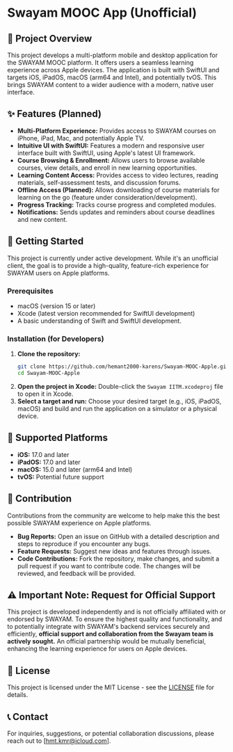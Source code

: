 # Swayam MOOC App (Unofficial)

## 🌟 Project Overview

This project develops a multi-platform mobile and desktop application for the SWAYAM MOOC platform. It offers users a seamless learning experience across Apple devices. The application is built with SwiftUI and targets iOS, iPadOS, macOS (arm64 and Intel), and potentially tvOS. This brings SWAYAM content to a wider audience with a modern, native user interface.

## ✨ Features (Planned)

*   **Multi-Platform Experience:** Provides access to SWAYAM courses on iPhone, iPad, Mac, and potentially Apple TV.
*   **Intuitive UI with SwiftUI:** Features a modern and responsive user interface built with SwiftUI, using Apple's latest UI framework.
*   **Course Browsing & Enrollment:** Allows users to browse available courses, view details, and enroll in new learning opportunities.
*   **Learning Content Access:** Provides access to video lectures, reading materials, self-assessment tests, and discussion forums.
*   **Offline Access (Planned):** Allows downloading of course materials for learning on the go (feature under consideration/development).
*   **Progress Tracking:** Tracks course progress and completed modules.
*   **Notifications:** Sends updates and reminders about course deadlines and new content.

## 🚀 Getting Started

This project is currently under active development. While it's an unofficial client, the goal is to provide a high-quality, feature-rich experience for SWAYAM users on Apple platforms.

### Prerequisites

*   macOS (version 15 or later)
*   Xcode (latest version recommended for SwiftUI development)
*   A basic understanding of Swift and SwiftUI development.

### Installation (for Developers)

1.  **Clone the repository:**
    ```bash
    git clone https://github.com/hemant2000-karens/Swayam-MOOC-Apple.git
    cd Swayam-MOOC-Apple
    ```
2.  **Open the project in Xcode:**
    Double-click the `Swayam IITM.xcodeproj` file to open it in Xcode.
3.  **Select a target and run:**
    Choose your desired target (e.g., iOS, iPadOS, macOS) and build and run the application on a simulator or a physical device.

## 🎯 Supported Platforms

*   **iOS:** 17.0 and later
*   **iPadOS:** 17.0 and later
*   **macOS:** 15.0 and later (arm64 and Intel)
*   **tvOS:** Potential future support

## 🤝 Contribution

Contributions from the community are welcome to help make this the best possible SWAYAM experience on Apple platforms.

*   **Bug Reports:** Open an issue on GitHub with a detailed description and steps to reproduce if you encounter any bugs.
*   **Feature Requests:** Suggest new ideas and features through issues.
*   **Code Contributions:** Fork the repository, make changes, and submit a pull request if you want to contribute code. The changes will be reviewed, and feedback will be provided.

## ⚠️ Important Note: Request for Official Support

This project is developed independently and is not officially affiliated with or endorsed by SWAYAM. To ensure the highest quality and functionality, and to potentially integrate with SWAYAM's backend services securely and efficiently, **official support and collaboration from the Swayam team is actively sought.** An official partnership would be mutually beneficial, enhancing the learning experience for users on Apple devices.

## 📜 License

This project is licensed under the MIT License - see the [LICENSE](LICENSE) file for details.

## 📞 Contact

For inquiries, suggestions, or potential collaboration discussions, please reach out to [hmt.kmr@icloud.com].
